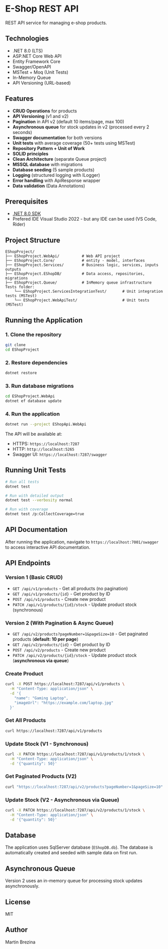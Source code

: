 # E-Shop REST API

REST API service for managing e-shop products.

## Technologies

- .NET 8.0 (LTS)
- ASP.NET Core Web API
- Entity Framework Core
- Swagger/OpenAPI
- MSTest + Moq (Unit Tests)
- In-Memory Queue
- API Versioning (URL-based)

## Features

- **CRUD Operations** for products
- **API Versioning** (v1 and v2)
- **Pagination** in API v2 (default 10 items/page, max 100)
- **Asynchronous queue** for stock updates in v2 (processed every 2 seconds)
- **Swagger documentation** for both versions
- **Unit tests** with average coverage (50+ tests using MSTest)
- **Repository Pattern + Unit of Work**
- **SOLID principles**
- **Clean Architecture** (separate Queue project)
- **MSSQL database** with migrations
- **Database seeding** (5 sample products)
- **Logging** (structured logging with ILogger)
- **Error handling** with ApiResponse wrapper
- **Data validation** (Data Annotations)

## Prerequisites

- [.NET 8.0 SDK](https://dotnet.microsoft.com/download/dotnet/8.0)
- Prefered IDE Visual Studio 2022 - but any IDE can be used (VS Code, Rider)

## Project Structure

```
EShopProject/
├── EShopProject.WebApi/          # Web API project
├── EShopProject.Core/            # entity - model, interfaces
├── EShopProject.Services/        # Business logic, services, inputs outputs
├── EShopProject.EShopDB/         # Data access, repositories, migrations
├── EShopProject.Queue/           # InMemory queue infrastructure
Tests folder:
    └── EShopProject.ServicesIntegrationTest/       # Unit integration tests (MSTest)
    └── EShopProject.WebApiTest/                    # Unit tests (MSTest)
```

## Running the Application

### 1. Clone the repository
```bash
git clone 
cd EShopProject
```

### 2. Restore dependencies
```bash
dotnet restore
```

### 3. Run database migrations
```bash
cd EShopProject.WebApi
dotnet ef database update
```

### 4. Run the application
```bash
dotnet run --project EShopApi.WebApi
```

The API will be available at:
- HTTPS: `https://localhost:7287`
- HTTP: `http://localhost:5265`
- Swagger UI: `https://localhost:7287/swagger`

## Running Unit Tests

```bash
# Run all tests
dotnet test

# Run with detailed output
dotnet test --verbosity normal

# Run with coverage
dotnet test /p:CollectCoverage=true
```

## API Documentation

After running the application, navigate to `https://localhost:7001/swagger` to access interactive API documentation.

## API Endpoints

### Version 1 (Basic CRUD)

- `GET /api/v1/products` - Get all products (no pagination)
- `GET /api/v1/products/{id}` - Get product by ID
- `POST /api/v1/products` - Create new product
- `PATCH /api/v1/products/{id}/stock` - Update product stock (synchronous)

### Version 2 (With Pagination & Async Queue)

- `GET /api/v2/products?pageNumber=1&pageSize=10` - Get paginated products (**default: 10 per page**)
- `GET /api/v2/products/{id}` - Get product by ID
- `POST /api/v2/products` - Create new product
- `PATCH /api/v2/products/{id}/stock` - Update product stock (**asynchronous via queue**)

### Create Product
```bash
curl -X POST https://localhost:7287/api/v1/products \
  -H "Content-Type: application/json" \
  -d '{
    "name": "Gaming Laptop",
    "imageUrl": "https://example.com/laptop.jpg"
  }'
```

### Get All Products
```bash
curl https://localhost:7287/api/v1/products
```

### Update Stock (V1 - Synchronous)
```bash
curl -X PATCH https://localhost:7287/api/v1/products/1/stock \
  -H "Content-Type: application/json" \
  -d '{"quantity": 50}'
```

### Get Paginated Products (V2)
```bash
curl "https://localhost:7287/api/v2/products?pageNumber=1&pageSize=10"
```

### Update Stock (V2 - Asynchronous via Queue)
```bash
curl -X PATCH https://localhost:7287/api/v2/products/1/stock \
  -H "Content-Type: application/json" \
  -d '{"quantity": 50}'
```

## Database

The application uses SqlServer database (`EShopDB.db`). The database is automatically created and seeded with sample data on first run.

## Asynchronous Queue

Version 2 uses an in-memory queue for processing stock updates asynchronously.

## License

MIT

## Author

Martin Brezina
